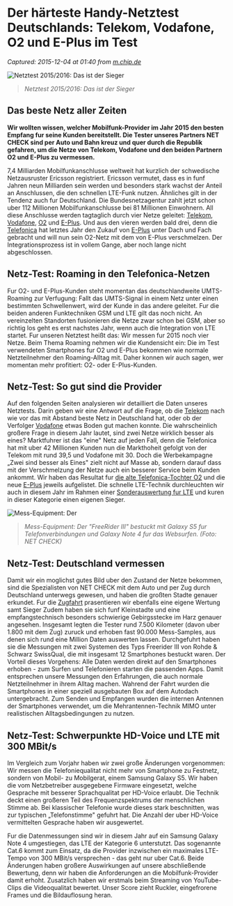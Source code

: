 # Der härteste Handy-Netztest Deutschlands: Telekom, Vodafone, O2 und E-Plus im Test

_Captured: 2015-12-04 at 01:40 from [m.chip.de](http://m.chip.de/test/Der-haerteste-Handy-Netztest-Deutschlands-Telekom-Vodafone-O2-und-E-Plus-im-Test_85945156.html?mrr=http://www.iphone-ticker.de/netztest-2015-alle-haben-das-beste-netz-89983/#)_

![Netztest 2015/2016: Das ist der Sieger](http://videos.chip.de/p/1741931/thumbnail/entry_id/1_j830a958/width/468/height/263/18)

> _Netztest 2015/2016: Das ist der Sieger_

## Das beste Netz aller Zeiten

**Wir wollten wissen, welcher Mobilfunk-Provider im Jahr 2015 den besten Empfang fur seine Kunden bereitstellt. Die Tester unseres Partners NET CHECK sind per Auto und Bahn kreuz und quer durch die Republik gefahren, um die Netze von Telekom, Vodafone und den beiden Partnern O2 und E-Plus zu vermessen.**

7,4 Milliarden Mobilfunkanschlusse weltweit hat kurzlich der schwedische Netzausruster Ericsson registriert. Ericsson vermutet, dass es in funf Jahren neun Milliarden sein werden und besonders stark wachst der Anteil an Anschlussen, die den schnellen LTE-Funk nutzen. Ähnliches gilt in der Tendenz auch fur Deutschland. Die Bundesnetzagentur zahlt jetzt schon uber 112 Millionen Mobilfunkanschlusse bei 81 Millionen Einwohnern. All diese Anschlusse werden tagtaglich durch vier Netze geleitet: [Telekom](http://m.chip.de/test/Der-haerteste-Handy-Netztest-Deutschlands-Telekom-Vodafone-O2-und-E-Plus-im-Test-2_85945330.html), [Vodafone](http://m.chip.de/test/Der-haerteste-Handy-Netztest-Deutschlands-Telekom-Vodafone-O2-und-E-Plus-im-Test-3_85945305.html), [O2](http://m.chip.de/test/Der-haerteste-Handy-Netztest-Deutschlands-Telekom-Vodafone-O2-und-E-Plus-im-Test-4_85945286.html) und [E-Plus](http://m.chip.de/test/Der-haerteste-Handy-Netztest-Deutschlands-Telekom-Vodafone-O2-und-E-Plus-im-Test-5_85945192.html). Und aus den vieren werden bald drei, denn die [Telefonica](http://m.chip.de/test/Der-haerteste-Handy-Netztest-Deutschlands-Telekom-Vodafone-O2-und-E-Plus-im-Test-4_85945286.html) hat letztes Jahr den Zukauf von [E-Plus](http://m.chip.de/test/Der-haerteste-Handy-Netztest-Deutschlands-Telekom-Vodafone-O2-und-E-Plus-im-Test-5_85945192.html) unter Dach und Fach gebracht und will nun sein O2-Netz mit dem von E-Plus verschmelzen. Der Integrationsprozess ist in vollem Gange, aber noch lange nicht abgeschlossen.

## Netz-Test: Roaming in den Telefonica-Netzen

Fur O2- und E-Plus-Kunden steht momentan das deutschlandweite UMTS-Roaming zur Verfugung: Fallt das UMTS-Signal in einem Netz unter einen bestimmten Schwellenwert, wird der Kunde in das andere geleitet. Fur die beiden anderen Funktechniken GSM und LTE gilt das noch nicht. An vereinzelten Standorten fusionieren die Netze zwar schon bei GSM, aber so richtig los geht es erst nachstes Jahr, wenn auch die Integration von LTE startet. Fur unseren Netztest heißt das: Wir messen fur 2015 noch vier Netze. Beim Thema Roaming nehmen wir die Kundensicht ein: Die im Test verwendeten Smartphones fur O2 und E-Plus bekommen wie normale Netzteilnehmer den Roaming-Alltag mit. Daher konnen wir auch sagen, wer momentan mehr profitiert: O2- oder E-Plus-Kunden.

## Netz-Test: So gut sind die Provider

Auf den folgenden Seiten analysieren wir detailliert die Daten unseres Netztests. Darin geben wir eine Antwort auf die Frage, ob die [Telekom](http://m.chip.de/test/Der-haerteste-Handy-Netztest-Deutschlands-Telekom-Vodafone-O2-und-E-Plus-im-Test-2_85945330.html) nach wie vor das mit Abstand beste Netz in Deutschland hat, oder ob der Verfolger [Vodafone](http://m.chip.de/test/Der-haerteste-Handy-Netztest-Deutschlands-Telekom-Vodafone-O2-und-E-Plus-im-Test-3_85945305.html) etwas Boden gut machen konnte. Die wahrscheinlich großere Frage in diesem Jahr lautet, sind zwei Netze wirklich besser als eines? Marktfuhrer ist das "eine" Netz auf jeden Fall, denn die Telefonica hat mit uber 42 Millionen Kunden nun die Markthoheit gefolgt von der Telekom mit rund 39,5 und Vodafone mit 30. Doch die Werbekampagne „Zwei sind besser als Eines" zielt nicht auf Masse ab, sondern darauf dass mit der Verschmelzung der Netze auch ein besserer Service beim Kunden ankommt. Wir haben das Resultat fur [die alte Telefonica-Tochter O2](http://m.chip.de/test/Der-haerteste-Handy-Netztest-Deutschlands-Telekom-Vodafone-O2-und-E-Plus-im-Test-4_85945286.html) und die neue [E-Plus](http://m.chip.de/test/Der-haerteste-Handy-Netztest-Deutschlands-Telekom-Vodafone-O2-und-E-Plus-im-Test-5_85945192.html) jeweils aufgelistet. Die schnelle LTE-Technik durchleuchten wir auch in diesem Jahr im Rahmen einer [Sonderauswertung fur LTE](http://m.chip.de/test/Der-haerteste-Handy-Netztest-Deutschlands-Telekom-Vodafone-O2-und-E-Plus-im-Test-6_85945260.html) und kuren in dieser Kategorie einen eigenen Sieger.

![Mess-Equipment: Der ](http://m.chip.de/i/cxo_nopic-60x60.gif)

> _Mess-Equipment: Der "FreeRider III" bestuckt mit Galaxy S5 fur Telefonverbindungen und Galaxy Note 4 fur das Websurfen. (Foto: NET CHECK)_

## Netz-Test: Deutschland vermessen

Damit wir ein moglichst gutes Bild uber den Zustand der Netze bekommen, sind die Spezialisten von NET CHECK mit dem Auto und per Zug durch Deutschland unterwegs gewesen, und haben die großten Stadte genauer erkundet. Fur die [Zugfahrt](http://m.chip.de/test/Der-haerteste-Handy-Netztest-Deutschlands-Telekom-Vodafone-O2-und-E-Plus-im-Test-7_85945353.html) prasentieren wir ebenfalls eine eigene Wertung samt Sieger Zudem haben sie sich funf Kleinstadte und eine empfangstechnisch besonders schwierige Gebirgsstecke im Harz genauer angesehen. Insgesamt legten die Tester rund 7.500 Kilometer (davon uber 1.800 mit dem Zug) zuruck und erhoben fast 90.000 Mess-Samples, aus denen sich rund eine Million Daten auswerten lassen. Durchgefuhrt haben sie die Messungen mit zwei Systemen des Typs Freerider III von Rohde & Schwarz SwissQual, die mit insgesamt 12 Smartphones bestuckt waren. Der Vorteil dieses Vorgehens: Alle Daten werden direkt auf den Smartphones erhoben - zum Surfen und Telefonieren starten die passenden Apps. Damit entsprechen unsere Messungen den Erfahrungen, die auch normale Netzteilnehmer in ihrem Alltag machen. Wahrend der Fahrt wurden die Smartphones in einer speziell ausgebauten Box auf dem Autodach untergebracht. Zum Senden und Empfangen wurden die internen Antennen der Smartphones verwendet, um die Mehrantennen-Technik MIMO unter realistischen Alltagsbedingungen zu nutzen.

## Netz-Test: Schwerpunkte HD-Voice und LTE mit 300 MBit/s

Im Vergleich zum Vorjahr haben wir zwei große Änderungen vorgenommen: Wir messen die Telefoniequalitat nicht mehr von Smartphone zu Festnetz, sondern von Mobil- zu Mobilgerat, einem Samsung Galaxy S5. Wir haben die vom Netzbetreiber ausgegebene Firmware eingesetzt, welche Gesprache mit besserer Sprachqualitat per HD-Voice erlaubt. Die Technik deckt einen großeren Teil des Frequenzspektrums der menschlichen Stimme ab. Bei klassischer Telefonie wurde dieses stark beschnitten, was zur typischen „Telefonstimme" gefuhrt hat. Die Anzahl der uber HD-Voice vermittelten Gesprache haben wir ausgewertet.

Fur die Datenmessungen sind wir in diesem Jahr auf ein Samsung Galaxy Note 4 umgestiegen, das LTE der Kategorie 6 unterstutzt. Das sogenannte Cat.6 kommt zum Einsatz, da die Provider inzwischen ein maximales LTE-Tempo von 300 MBit/s versprechen - das geht nur uber Cat.6. Beide Änderungen haben großere Auswirkungen auf unsere abschließende Bewertung, denn wir haben die Anforderungen an die Mobilfunk-Provider damit erhoht. Zusatzlich haben wir erstmals beim Streaming von YouTube-Clips die Videoqualitat bewertet. Unser Score zieht Ruckler, eingefrorene Frames und die Bildauflosung heran.
